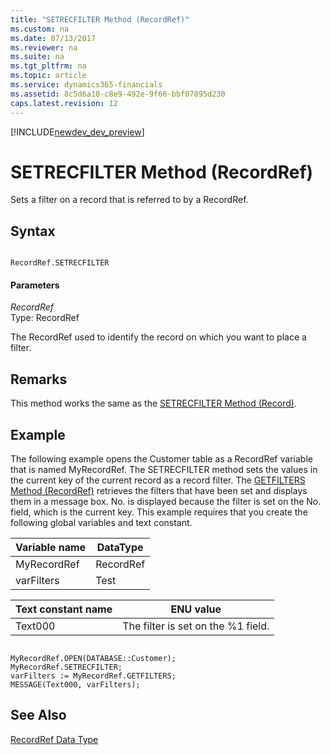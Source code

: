 ```yaml
---
title: "SETRECFILTER Method (RecordRef)"
ms.custom: na
ms.date: 07/13/2017
ms.reviewer: na
ms.suite: na
ms.tgt_pltfrm: na
ms.topic: article
ms.service: dynamics365-financials
ms.assetid: 8c5d6a10-c8e9-492e-9f66-bbf07895d230
caps.latest.revision: 12
---
```


[!INCLUDE[newdev_dev_preview](../includes/newdev_dev_preview.md)]

# SETRECFILTER Method (RecordRef)
Sets a filter on a record that is referred to by a RecordRef.  

## Syntax  

```  

RecordRef.SETRECFILTER  
```  

#### Parameters  
 *RecordRef*  
 Type: RecordRef  

 The RecordRef used to identify the record on which you want to place a filter.  

## Remarks  
 This method works the same as the [SETRECFILTER Method \(Record\)](devenv-SETRECFILTER-Method-Record.md).  

## Example  
 The following example opens the Customer table as a RecordRef variable that is named MyRecordRef. The SETRECFILTER method sets the values in the current key of the current record as a record filter. The [GETFILTERS Method \(RecordRef\)](devenv-GETFILTERS-Method-RecordRef.md) retrieves the filters that have been set and displays them in a message box. No. is displayed because the filter is set on the No. field, which is the current key. This example requires that you create the following global variables and text constant.  

|Variable name|DataType|  
|-------------------|--------------|  
|MyRecordRef|RecordRef|  
|varFilters|Test|  

|Text constant name|ENU value|  
|------------------------|---------------|  
|Text000|The filter is set on the %1 field.|  

```  

MyRecordRef.OPEN(DATABASE::Customer);  
MyRecordRef.SETRECFILTER;  
varFilters := MyRecordRef.GETFILTERS;  
MESSAGE(Text000, varFilters);  
```  

## See Also  
 [RecordRef Data Type](../datatypes/devenv-RecordRef-Data-Type.md)
